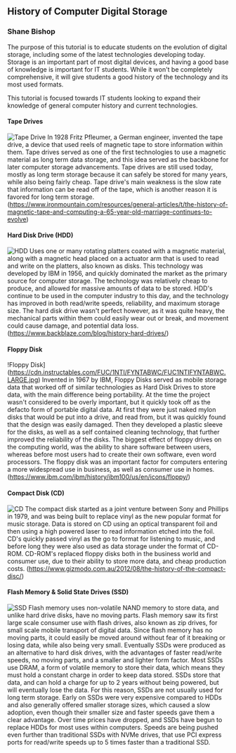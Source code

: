 ## History of Computer Digital Storage
### Shane Bishop

The purpose of this tutorial is to educate students on the evolution of digital storage, including some of the latest technologies developing today. Storage is an important part of most digital devices, and having a good base of knowledge is important for IT students. While it won't be completely comprehensive, it will give students a good history of the technology and its most used formats.

This tutorial is focused towards IT students looking to expand their knowledge of general computer history and current technologies.

#### Tape Drives
![Tape Drive](https://1.cms.s81c.com/sites/default/files/2018-03-27/storage_tape-drive-ts2280.jpeg)
In 1928 Fritz Pfleumer, a German engineer, invented the tape drive, a device that used reels of magnetic tape to store information within them. Tape drives served as one of the first technologies to use a magnetic material as long term data storage, and this idea served as the backbone for later computer storage advancements. Tape drives are still used today, mostly as long term storage because it can safely be stored for many years, while also being fairly cheap. Tape drive's main weakness is the slow rate that information can be read off of the tape, which is another reason it is favored for long term storage.
(https://www.ironmountain.com/resources/general-articles/t/the-history-of-magnetic-tape-and-computing-a-65-year-old-marriage-continues-to-evolve)

#### Hard Disk Drive (HDD)
![HDD](https://brain-images-ssl.cdn.dixons.com/7/7/21534977/u_21534977.jpg?_ga=2.262611726.348605072.1544138013-635473934.1544138013)
Uses one or many rotating platters coated with a magnetic material, along with a magnetic head placed on a actuator arm that is used to read and write on the platters, also known as disks. This technology was developed by IBM in 1956, and quickly dominated the market as the primary source for computer storage. The technology was relatively cheap to produce, and allowed for massive amounts of data to be stored. HDD's continue to be used in the computer industry to this day, and the technology has improved in both read/write speeds, reliability, and maximum storage size. The hard disk drive wasn't perfect however, as it was quite heavy, the mechanical parts within them could easily wear out or break, and movement could cause damage, and potential data loss.
(https://www.backblaze.com/blog/history-hard-drives/)

#### Floppy Disk
!Floppy Disk](https://cdn.instructables.com/FUC/1NTI/FYNTABWC/FUC1NTIFYNTABWC.LARGE.jpg)
Invented in 1967 by IBM, Floppy Disks served as mobile storage data that worked off of similar technologies as Hard Disk Drives to store data, with the main difference being portability. At the time the project wasn't considered to be overly important, but it quickly took off as the defacto form of portable digital data. At first they were just naked mylon disks that would be put into a drive, and read from, but it was quickly found that the design was easily damaged. Then they developed a plastic sleeve for the disks, as well as a self contained cleaning technology, that further improved the reliability of the disks. The biggest effect of floppy drives on the computing world, was the ability to share software between users, whereas before most users had to create their own software, even word processors. The floppy disk was an important factor for computers entering a more widespread use in business, as well as consumer use in homes.
(https://www.ibm.com/ibm/history/ibm100/us/en/icons/floppy/)

#### Compact Disk (CD)
![CD](https://www.reviewjournal.com/wp-content/uploads/2018/02/10083708_web1_thinkstockphotos-610960578.jpg)
The compact disk started as a joint venture between Sony and Phillips in 1979, and was being built to replace vinyl as the new popular format for music storage. Data is stored on CD using an optical transparent foil and then using a high powered laser to read information etched into the foil. CD's quickly passed vinyl as the go to format for listening to music, and before long they were also used as data storage under the format of CD-ROM. CD-ROM's replaced floppy disks both in the business world and consumer use, due to their ability to store more data, and cheap production costs. 
(https://www.gizmodo.com.au/2012/08/the-history-of-the-compact-disc/)

#### Flash Memory & Solid State Drives (SSD)
![SSD](https://techguided.com/wp-content/uploads/2018/04/Best-SSD-for-Gaming.jpg)
Flash memory uses non-volatile NAND memory to store data, and unlike hard drive disks, have no moving parts. Flash memory saw its first large scale consumer use with flash drives, also known as zip drives, for small scale mobile transport of digital data. Since flash memory has no moving parts, it could easily be moved around without fear of it breaking or losing data, while also being very small. Eventually SSDs were produced as an alternative to hard disk drives, with the advantages of faster read/write speeds, no moving parts, and a smaller and lighter form factor. Most SSDs use DRAM, a form of volatile memory to store their data, which means they must hold a constant charge in order to keep data stored. SSDs store that data, and can hold a charge for up to 2 years without being powered, but will eventually lose the data. For this reason, SSDs are not usually used for long term storage. Early on SSDs were very expensive compared to HDDs and also generally offered smaller storage sizes, which caused a slow adoption, even though their smaller size and faster speeds gave them a clear advantage. Over time prices have dropped, and SSDs have begun to replace HDDs for most uses within computers. Speeds are being pushed even further than traditional SSDs with NVMe drives, that use PCI express ports for read/write speeds up to 5 times faster than a traditional SSD.
